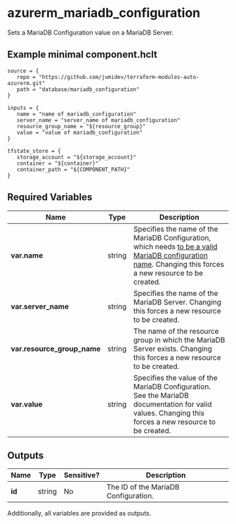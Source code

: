 # azurerm_mariadb_configuration

Sets a MariaDB Configuration value on a MariaDB Server.

## Example minimal component.hclt

```hcl
source = {
   repo = "https://github.com/jumidev/terraform-modules-auto-azurerm.git" 
   path = "database/mariadb_configuration" 
}

inputs = {
   name = "name of mariadb_configuration" 
   server_name = "server_name of mariadb_configuration" 
   resource_group_name = "${resource_group}" 
   value = "value of mariadb_configuration" 
}

tfstate_store = {
   storage_account = "${storage_account}" 
   container = "${container}" 
   container_path = "${COMPONENT_PATH}" 
}

```

## Required Variables

| Name | Type |  Description |
| ---- | --------- |  ----------- |
| **var.name** | string |  Specifies the name of the MariaDB Configuration, which needs [to be a valid MariaDB configuration name](https://mariadb.com/kb/en/library/server-system-variables/). Changing this forces a new resource to be created. | 
| **var.server_name** | string |  Specifies the name of the MariaDB Server. Changing this forces a new resource to be created. | 
| **var.resource_group_name** | string |  The name of the resource group in which the MariaDB Server exists. Changing this forces a new resource to be created. | 
| **var.value** | string |  Specifies the value of the MariaDB Configuration. See the MariaDB documentation for valid values. Changing this forces a new resource to be created. | 



## Outputs

| Name | Type | Sensitive? | Description |
| ---- | ---- | --------- | --------- |
| **id** | string | No  | The ID of the MariaDB Configuration. | 

Additionally, all variables are provided as outputs.
